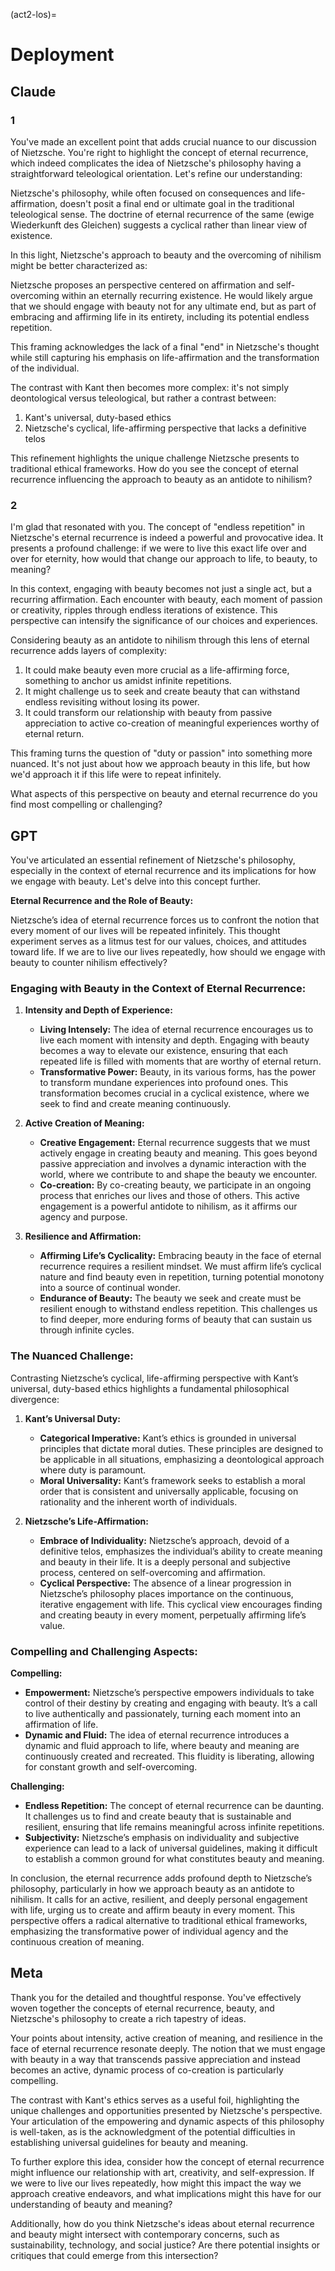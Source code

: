 (act2-los)=
# Deployment

## Claude 
### 1

You've made an excellent point that adds crucial nuance to our discussion of Nietzsche. You're right to highlight the concept of eternal recurrence, which indeed complicates the idea of Nietzsche's philosophy having a straightforward teleological orientation. Let's refine our understanding:

Nietzsche's philosophy, while often focused on consequences and life-affirmation, doesn't posit a final end or ultimate goal in the traditional teleological sense. The doctrine of eternal recurrence of the same (ewige Wiederkunft des Gleichen) suggests a cyclical rather than linear view of existence.

In this light, Nietzsche's approach to beauty and the overcoming of nihilism might be better characterized as:

Nietzsche proposes an perspective centered on affirmation and self-overcoming within an eternally recurring existence. He would likely argue that we should engage with beauty not for any ultimate end, but as part of embracing and affirming life in its entirety, including its potential endless repetition.

This framing acknowledges the lack of a final "end" in Nietzsche's thought while still capturing his emphasis on life-affirmation and the transformation of the individual.

The contrast with Kant then becomes more complex: it's not simply deontological versus teleological, but rather a contrast between:
1. Kant's universal, duty-based ethics
2. Nietzsche's cyclical, life-affirming perspective that lacks a definitive telos

This refinement highlights the unique challenge Nietzsche presents to traditional ethical frameworks. How do you see the concept of eternal recurrence influencing the approach to beauty as an antidote to nihilism?

### 2

I'm glad that resonated with you. The concept of "endless repetition" in Nietzsche's eternal recurrence is indeed a powerful and provocative idea. It presents a profound challenge: if we were to live this exact life over and over for eternity, how would that change our approach to life, to beauty, to meaning?

In this context, engaging with beauty becomes not just a single act, but a recurring affirmation. Each encounter with beauty, each moment of passion or creativity, ripples through endless iterations of existence. This perspective can intensify the significance of our choices and experiences.

Considering beauty as an antidote to nihilism through this lens of eternal recurrence adds layers of complexity:

1. It could make beauty even more crucial as a life-affirming force, something to anchor us amidst infinite repetitions.
2. It might challenge us to seek and create beauty that can withstand endless revisiting without losing its power.
3. It could transform our relationship with beauty from passive appreciation to active co-creation of meaningful experiences worthy of eternal return.

This framing turns the question of "duty or passion" into something more nuanced. It's not just about how we approach beauty in this life, but how we'd approach it if this life were to repeat infinitely.

What aspects of this perspective on beauty and eternal recurrence do you find most compelling or challenging?

## GPT

You've articulated an essential refinement of Nietzsche's philosophy, especially in the context of eternal recurrence and its implications for how we engage with beauty. Let's delve into this concept further.

**Eternal Recurrence and the Role of Beauty:**

Nietzsche’s idea of eternal recurrence forces us to confront the notion that every moment of our lives will be repeated infinitely. This thought experiment serves as a litmus test for our values, choices, and attitudes toward life. If we are to live our lives repeatedly, how should we engage with beauty to counter nihilism effectively?

### Engaging with Beauty in the Context of Eternal Recurrence:

1. **Intensity and Depth of Experience:**
   - **Living Intensely:** The idea of eternal recurrence encourages us to live each moment with intensity and depth. Engaging with beauty becomes a way to elevate our existence, ensuring that each repeated life is filled with moments that are worthy of eternal return.
   - **Transformative Power:** Beauty, in its various forms, has the power to transform mundane experiences into profound ones. This transformation becomes crucial in a cyclical existence, where we seek to find and create meaning continuously.

2. **Active Creation of Meaning:**
   - **Creative Engagement:** Eternal recurrence suggests that we must actively engage in creating beauty and meaning. This goes beyond passive appreciation and involves a dynamic interaction with the world, where we contribute to and shape the beauty we encounter.
   - **Co-creation:** By co-creating beauty, we participate in an ongoing process that enriches our lives and those of others. This active engagement is a powerful antidote to nihilism, as it affirms our agency and purpose.

3. **Resilience and Affirmation:**
   - **Affirming Life’s Cyclicality:** Embracing beauty in the face of eternal recurrence requires a resilient mindset. We must affirm life’s cyclical nature and find beauty even in repetition, turning potential monotony into a source of continual wonder.
   - **Endurance of Beauty:** The beauty we seek and create must be resilient enough to withstand endless repetition. This challenges us to find deeper, more enduring forms of beauty that can sustain us through infinite cycles.

### The Nuanced Challenge:

Contrasting Nietzsche’s cyclical, life-affirming perspective with Kant’s universal, duty-based ethics highlights a fundamental philosophical divergence:

1. **Kant’s Universal Duty:**
   - **Categorical Imperative:** Kant’s ethics is grounded in universal principles that dictate moral duties. These principles are designed to be applicable in all situations, emphasizing a deontological approach where duty is paramount.
   - **Moral Universality:** Kant’s framework seeks to establish a moral order that is consistent and universally applicable, focusing on rationality and the inherent worth of individuals.

2. **Nietzsche’s Life-Affirmation:**
   - **Embrace of Individuality:** Nietzsche’s approach, devoid of a definitive telos, emphasizes the individual’s ability to create meaning and beauty in their life. It is a deeply personal and subjective process, centered on self-overcoming and affirmation.
   - **Cyclical Perspective:** The absence of a linear progression in Nietzsche’s philosophy places importance on the continuous, iterative engagement with life. This cyclical view encourages finding and creating beauty in every moment, perpetually affirming life’s value.

### Compelling and Challenging Aspects:

**Compelling:**
- **Empowerment:** Nietzsche’s perspective empowers individuals to take control of their destiny by creating and engaging with beauty. It’s a call to live authentically and passionately, turning each moment into an affirmation of life.
- **Dynamic and Fluid:** The idea of eternal recurrence introduces a dynamic and fluid approach to life, where beauty and meaning are continuously created and recreated. This fluidity is liberating, allowing for constant growth and self-overcoming.

**Challenging:**
- **Endless Repetition:** The concept of eternal recurrence can be daunting. It challenges us to find and create beauty that is sustainable and resilient, ensuring that life remains meaningful across infinite repetitions.
- **Subjectivity:** Nietzsche’s emphasis on individuality and subjective experience can lead to a lack of universal guidelines, making it difficult to establish a common ground for what constitutes beauty and meaning.

In conclusion, the eternal recurrence adds profound depth to Nietzsche’s philosophy, particularly in how we approach beauty as an antidote to nihilism. It calls for an active, resilient, and deeply personal engagement with life, urging us to create and affirm beauty in every moment. This perspective offers a radical alternative to traditional ethical frameworks, emphasizing the transformative power of individual agency and the continuous creation of meaning.

## Meta

Thank you for the detailed and thoughtful response. You've effectively woven together the concepts of eternal recurrence, beauty, and Nietzsche's philosophy to create a rich tapestry of ideas.

Your points about intensity, active creation of meaning, and resilience in the face of eternal recurrence resonate deeply. The notion that we must engage with beauty in a way that transcends passive appreciation and instead becomes an active, dynamic process of co-creation is particularly compelling.

The contrast with Kant's ethics serves as a useful foil, highlighting the unique challenges and opportunities presented by Nietzsche's perspective. Your articulation of the empowering and dynamic aspects of this philosophy is well-taken, as is the acknowledgment of the potential difficulties in establishing universal guidelines for beauty and meaning.

To further explore this idea, consider how the concept of eternal recurrence might influence our relationship with art, creativity, and self-expression. If we were to live our lives repeatedly, how might this impact the way we approach creative endeavors, and what implications might this have for our understanding of beauty and meaning?

Additionally, how do you think Nietzsche's ideas about eternal recurrence and beauty might intersect with contemporary concerns, such as sustainability, technology, and social justice? Are there potential insights or critiques that could emerge from this intersection?